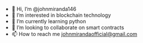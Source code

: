 - 👋 Hi, I’m @johnmiranda146
- 👀 I’m interested in blockchain technology 
- 🌱 I’m currently learning python
- 💞️ I’m looking to collaborate on smart contracts
- 📫 How to reach me johnmirandaofficial@gmail.com

<!---
johnmiranda146/johnmiranda146 is a ✨ special ✨ repository because its `README.md` (this file) appears on your GitHub profile.
You can click the Preview link to take a look at your changes.
--->
